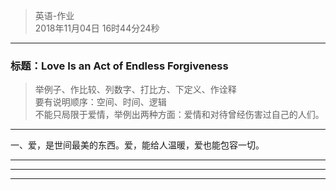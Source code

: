 > 英语-作业  
> 2018年11月04日 16时44分24秒    
 
----------


###  标题：Love Is an Act of Endless Forgiveness

> 举例子、作比较、列数字、打比方、下定义、作诠释  
> 要有说明顺序：空间、时间、逻辑  
> 不能只局限于爱情，举例出两种方面：爱情和对待曾经伤害过自己的人们。  
----------
一、爱，是世间最美的东西。爱，能给人温暖，爱也能包容一切。

----------


----------


----------
